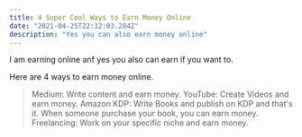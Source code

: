 ```yaml
---
title: 4 Super Cool Ways to Earn Money Online
date: "2021-04-25T22:12:03.284Z"
description: "Yes you can also earn money online"
---
```


I am earning online anf yes you also can earn if you want to.

Here are 4 ways to earn money online.
>Medium:
Write content and earn money.
>YouTube: 
Create Videos and earn money.
>Amazon KDP:
Write Books and publish on KDP and that's it. When someone purchase your book, you can earn money.
>Freelancing:
Work on your specific niche and earn money.
